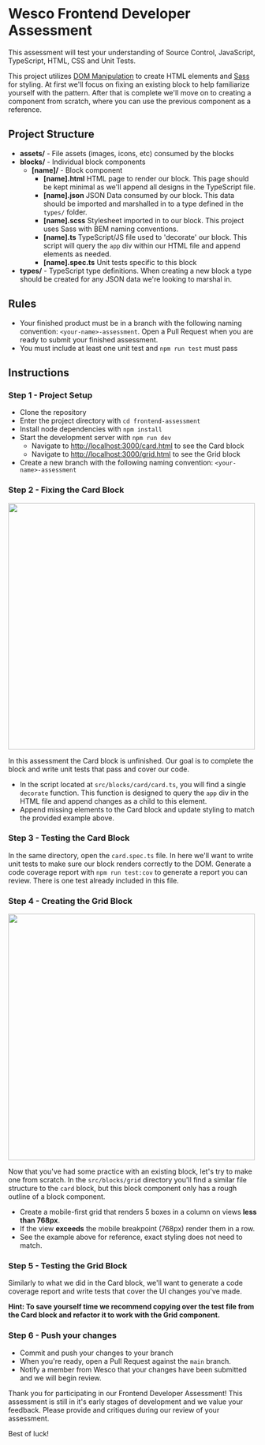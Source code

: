 # Wesco Frontend Developer Assessment
This assessment will test your understanding of Source Control, JavaScript, TypeScript, HTML, CSS and Unit Tests.  
  
This project utilizes [DOM Manipulation](https://developer.mozilla.org/en-US/docs/Learn/JavaScript/Client-side_web_APIs/Manipulating_documents) to create HTML elements and [Sass](https://sass-lang.com/guide) for styling. At first we'll focus on fixing an existing block to help familiarize yourself with the pattern. After that is complete we'll move on to creating a component from scratch, where you can use the previous component as a reference.

## Project Structure
- **assets/** - File assets (images, icons, etc) consumed by the blocks
- **blocks/** - Individual block components
  - **[name]/** - Block component
    - **[name].html** HTML page to render our block. This page should be kept minimal as we'll append all designs in the TypeScript file.
    - **[name].json** JSON Data consumed by our block. This data should be imported and marshalled in to a type defined in the `types/` folder.
    - **[name].scss** Stylesheet imported in to our block. This project uses Sass with BEM naming conventions.
    - **[name].ts** TypeScript/JS file used to 'decorate' our block. This script will query the `app` div within our HTML file and append elements as needed.
    - **[name].spec.ts** Unit tests specific to this block
- **types/** - TypeScript type definitions. When creating a new block a type should be created for any JSON data we're looking to marshal in.

## Rules
* Your finished product must be in a branch with the following naming convention: `<your-name>-assessment`. Open a Pull Request when you are ready to submit your finished assessment.
* You must include at least one unit test and `npm run test` must pass
  
## Instructions
### Step 1 - Project Setup
* Clone the repository
* Enter the project directory with `cd frontend-assessment`
* Install node dependencies with `npm install`
* Start the development server with `npm run dev`
  * Navigate to [http://localhost:3000/card.html](http://localhost:3000/card.html) to see the Card block
  * Navigate to [http://localhost:3000/grid.html](http://localhost:3000/grid.html) to see the Grid block
* Create a new branch with the following naming convention: `<your-name>-assessment`

### Step 2 - Fixing the Card Block
<img src="https://user-images.githubusercontent.com/28965487/222769400-6e6db4a7-e98e-4174-a082-bffe7ff25d5e.png" width="500">  

In this assessment the Card block is unfinished. Our goal is to complete the block and write unit tests that pass and cover our code.  
* In the script located at `src/blocks/card/card.ts`, you will find a single `decorate` function. This function is designed to query the `app` div in the HTML file and append changes as a child to this element.
* Append missing elements to the Card block and update styling to match the provided example above.

### Step 3 - Testing the Card Block
In the same directory, open the `card.spec.ts` file. In here we'll want to write unit tests to make sure our block renders correctly to the DOM. Generate a code coverage report with `npm run test:cov` to generate a report you can review. There is one test already included in this file.

### Step 4 - Creating the Grid Block
<img src="https://user-images.githubusercontent.com/28965487/222769912-7c019ada-5a65-4a16-98b1-54afe17c00f9.png" width="500">  

Now that you've had some practice with an existing block, let's try to make one from scratch. In the `src/blocks/grid` directory you'll find a similar file structure to the `card` block, but this block component only has a rough outline of a block component.
* Create a mobile-first grid that renders 5 boxes in a column on views **less than 768px**.
* If the view **exceeds** the mobile breakpoint (768px) render them in a row.
* See the example above for reference, exact styling does not need to match. 
  
### Step 5 - Testing the Grid Block
Similarly to what we did in the Card block, we'll want to generate a code coverage report and write tests that cover the UI changes you've made.  

**Hint: To save yourself time we recommend copying over the test file from the Card block and refactor it to work with the Grid component.**

### Step 6 - Push your changes
* Commit and push your changes to your branch
* When you're ready, open a Pull Request against the `main` branch.
* Notify a member from Wesco that your changes have been submitted and we will begin review.

Thank you for participating in our Frontend Developer Assessment! This assessment is still in it's early stages of development and we value your feedback. Please provide and critiques during our review of your assessment.  

Best of luck!
